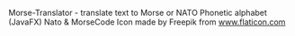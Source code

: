 Morse-Translator - translate text to Morse or NATO Phonetic alphabet (JavaFX)
Nato & MorseCode Icon made by Freepik from www.flaticon.com
